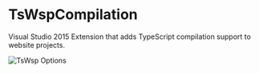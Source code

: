 # TsWspCompilation

Visual Studio 2015 Extension that adds TypeScript compilation support to website projects.


![TsWsp Options](https://knarfalingus.github.ip/Content/TsWspCompilation/TsWspOptions.png)
